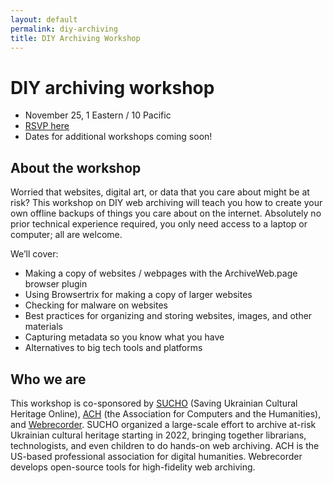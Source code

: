 ```yaml
---
layout: default
permalink: diy-archiving
title: DIY Archiving Workshop
---
```


# DIY archiving workshop

* November 25, 1 Eastern / 10 Pacific
* [RSVP here](https://us06web.zoom.us/meeting/register/tZEpc-ytpz8sG9W5cRMy0HEJm6bodgFJ0Llt#/registration
)
* Dates for additional workshops coming soon!

## About the workshop

Worried that websites, digital art, or data that you care about might be at risk? This workshop on DIY web archiving will teach you how to create your own offline backups of things you care about on the internet. Absolutely no prior technical experience required, you only need access to a laptop or computer; all are welcome.

We’ll cover:
* Making a copy of websites / webpages with the ArchiveWeb.page browser plugin
* Using Browsertrix for making a copy of larger websites
* Checking for malware on websites
* Best practices for organizing and storing websites, images, and other materials
* Capturing metadata so you know what you have
* Alternatives to big tech tools and platforms

## Who we are

This workshop is co-sponsored by [SUCHO](https://www.sucho.org/) (Saving Ukrainian Cultural Heritage Online), [ACH](https://ach.org/) (the Association for Computers and the Humanities), and [Webrecorder](https://webrecorder.net/). SUCHO organized a large-scale effort to archive at-risk Ukrainian cultural heritage starting in 2022, bringing together librarians, technologists, and even children to do hands-on web archiving. ACH is the US-based professional association for digital humanities. Webrecorder develops open-source tools for high-fidelity web archiving.